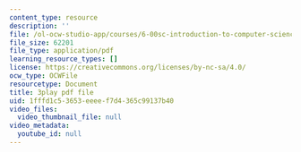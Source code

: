 ```yaml
---
content_type: resource
description: ''
file: /ol-ocw-studio-app/courses/6-00sc-introduction-to-computer-science-and-programming-spring-2011/1fffd1c53653eeeef7d4365c99137b40_miw2CiKp1r0.pdf
file_size: 62201
file_type: application/pdf
learning_resource_types: []
license: https://creativecommons.org/licenses/by-nc-sa/4.0/
ocw_type: OCWFile
resourcetype: Document
title: 3play pdf file
uid: 1fffd1c5-3653-eeee-f7d4-365c99137b40
video_files:
  video_thumbnail_file: null
video_metadata:
  youtube_id: null
---
```

